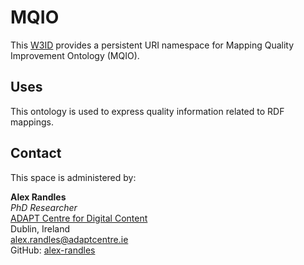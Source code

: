 # MQIO
This [W3ID](https://w3id.org) provides a persistent URI namespace for Mapping Quality Improvement Ontology (MQIO).

## Uses
This ontology is used to express quality information related to RDF mappings.


## Contact
This space is administered by:  

**Alex Randles**  
*PhD Researcher*  
[ADAPT Centre for Digital Content](https://www.adaptcentre.ie/)  
Dublin, Ireland  
<alex.randles@adaptcentre.ie>  
GitHub: [alex-randles](https://github.com/alex-randles)

